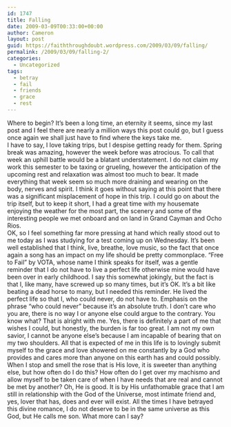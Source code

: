 ```yaml
---
id: 1747
title: Falling
date: 2009-03-09T00:33:00+00:00
author: Cameron
layout: post
guid: https://faiththroughdoubt.wordpress.com/2009/03/09/falling/
permalink: /2009/03/09/falling-2/
categories:
  - Uncategorized
tags:
  - betray
  - fail
  - friends
  - grace
  - rest
---
```

Where to begin? It’s been a long time, an eternity it seems, since my last post and I feel there are nearly a million ways this post could go, but I guess once again we shall just have to find where the keys take me.  
I have to say, I love taking trips, but I despise getting ready for them. Spring break was amazing, however the week before was atrocious. To call that week an uphill battle would be a blatant understatement. I do not claim my work this semester to be taxing or grueling, however the anticipation of the upcoming rest and relaxation was almost too much to bear. It made everything that week seem so much more draining and wearing on the body, nerves and spirit. I think it goes without saying at this point that there was a significant misplacement of hope in this trip. I could go on about the trip itself, but to keep it short, I had a great time with my housemate enjoying the weather for the most part, the scenery and some of the interesting people we met onboard and on land in Grand Cayman and Ocho Rios.  
OK, so I feel something far more pressing at hand which really stood out to me today as I was studying for a test coming up on Wednesday. It’s been well established that I think, live, breathe, love music, so the fact that once again a song has an impact on my life should be pretty commonplace. “Free to Fail” by VOTA, whose name I think speaks for itself, was a gentle reminder that I do not have to live a perfect life otherwise mine would have been over in early childhood. I say this somewhat jokingly, but the fact is that I, like many, have screwed up so many times, but it’s OK. It’s a bit like beating a dead horse to many, but I needed this reminder. He lived the perfect life so that I, who could never, do not have to. Emphasis on the phrase “who could never” because it’s an absolute truth. I don’t care who you are, there is no way I or anyone else could argue to the contrary. You know what? That is alright with me. Yes, there is definitely a part of me that wishes I could, but honestly, the burden is far too great. I am not my own savior, I cannot be anyone else’s because I am incapable of bearing that on my two shoulders. All that is expected of me in this life is to lovingly submit myself to the grace and love showered on me constantly by a God who provides and cares more than anyone on this earth has and could possibly. When I stop and smell the rose that is His love, it is sweeter than anything else, but how often do I do this? How often do I get over my machismo and allow myself to be taken care of when I have needs that are real and cannot be met by another? Oh, He is good. It is by His unfathomable grace that I am still in relationship with the God of the Universe, most intimate friend and, yes, lover that has, does and ever will exist. All the times I have betrayed this divine romance, I do not deserve to be in the same universe as this God, but He calls me son. What more can I say?